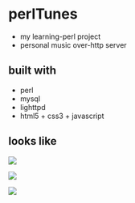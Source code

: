 perlTunes
=========
* my learning-perl project
* personal music over-http server

built with
----------
* perl
* mysql
* lighttpd
* html5 + css3 + javascript

looks like
----------
![](https://raw.github.com/daumiller/perlTunes/master/screenshots/genres.png)

![](https://raw.github.com/daumiller/perlTunes/master/screenshots/genre_albums.png)

![](https://raw.github.com/daumiller/perlTunes/master/screenshots/artist_album_songs.png)
